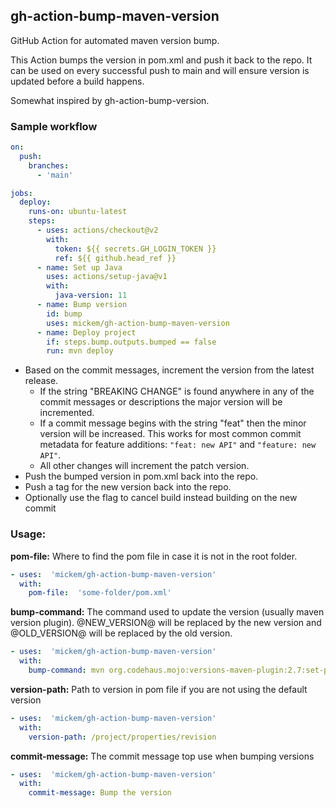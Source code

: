 ## gh-action-bump-maven-version

GitHub Action for automated maven version bump.

This Action bumps the version in pom.xml and push it back to the repo. 
It can be used on every successful push to main and will ensure version is updated
before a build happens.

Somewhat inspired by gh-action-bump-version.

### Sample workflow

```yaml
on:
  push:
    branches:
      - 'main'

jobs:
  deploy:
    runs-on: ubuntu-latest
    steps:
      - uses: actions/checkout@v2
        with:
          token: ${{ secrets.GH_LOGIN_TOKEN }}
          ref: ${{ github.head_ref }}
      - name: Set up Java
        uses: actions/setup-java@v1
        with:
          java-version: 11
      - name: Bump version
        id: bump
        uses: mickem/gh-action-bump-maven-version
      - name: Deploy project
        if: steps.bump.outputs.bumped == false
        run: mvn deploy
```
* Based on the commit messages, increment the version from the latest release.
  * If the string "BREAKING CHANGE" is found anywhere in any of the commit messages or descriptions the major 
    version will be incremented.
  * If a commit message begins with the string "feat" then the minor version will be increased. This works
    for most common commit metadata for feature additions: `"feat: new API"` and `"feature: new API"`.
  * All other changes will increment the patch version.
* Push the bumped version in pom.xml back into the repo.
* Push a tag for the new version back into the repo.
* Optionally use the flag to cancel build instead building on the new commit

### Usage:

**pom-file:** Where to find the pom file in case it is not in the root folder.
```yaml
- uses:  'mickem/gh-action-bump-maven-version'
  with:
    pom-file:  'some-folder/pom.xml'
```
**bump-command:** The command used to update the version (usually maven version plugin).
@NEW_VERSION@ will be replaced by the new version and @OLD_VERSION@ will be replaced by the old version.
```yaml
- uses:  'mickem/gh-action-bump-maven-version'
  with:
    bump-command: mvn org.codehaus.mojo:versions-maven-plugin:2.7:set-property -Dproperty=revision -DnewVersion=@NEW_VERSION@
```
**version-path:** Path to version in pom file if you are not using the default version
```yaml
- uses:  'mickem/gh-action-bump-maven-version'
  with:
    version-path: /project/properties/revision
```
**commit-message:** The commit message top use when bumping versions
```yaml
- uses:  'mickem/gh-action-bump-maven-version'
  with:
    commit-message: Bump the version
```
